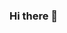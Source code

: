 ### Hi there 👋

<!--
**RuiArmada/RuiArmada** is a ✨ _special_ ✨ repository because its `README.md` (this file) appears on your GitHub profile.

<p align='center'>
	<h2>
    Wanting something does not give you the right to have it...
  </h2>
</p>
<br>
<p align='right'>
	- Ezio Auditore
</p>

### Hi there, I'm Rui Armada
- Currently, I'm studying Software Engineering at University of Minho.
- To contact me, you can add me on Discord: Rui#3036 
- You can also search my Linkdin account: https://www.linkedin.com/in/rui-armada-46917b15b/

[![Rui's GitHub stats](https://github-readme-stats.vercel.app/api?username=RuiArmadacount_private=true&&show_icons=true&theme=chartreuse-dark)](https://github.com/anuraghazra/github-readme-stats) ![Top Langs](https://github-readme-stats.vercel.app/api/top-langs/?username=RuiArmada&layout=compact&theme=chartreuse-dark)
